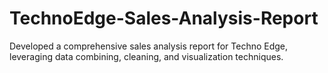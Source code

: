 # TechnoEdge-Sales-Analysis-Report
Developed a comprehensive sales analysis report for Techno Edge, leveraging data combining, cleaning, and visualization techniques. 


